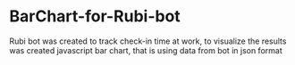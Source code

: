 # BarChart-for-Rubi-bot
Rubi bot was created to track check-in time at work, to visualize the results was created javascript bar chart, that is using data from bot in json format 
